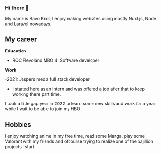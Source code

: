 ### Hi there 👋
My name is Bavo Knol, I enjoy making websites using mostly Nuxt.js, Node and Laravel nowadays.

## **My career**

**Education**

 - ROC Flevoland MBO 4: Software developer

**Work**

-2021: Jaspers media full stack developer

 - I started here as an intern and was offered a job after that to keep working there part time.

I took a little gap year in 2022 to learn some new skills and work for a year while I wait to be able to join my HBO

## **Hobbies**

I enjoy watching anime in my free time, read some Manga, play some Valorant with my friends and ofcourse trying to realize one of the bajillion projects I start.
